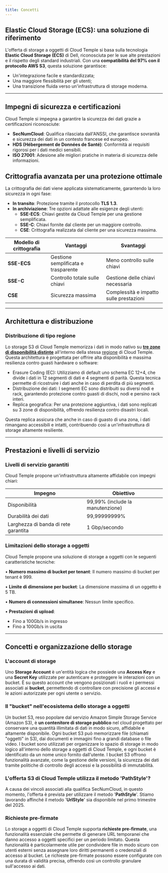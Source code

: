 ```yaml
---
title: Concetti
---
```


## Elastic Cloud Storage (ECS): una soluzione di riferimento

L'offerta di storage a oggetti di Cloud Temple si basa sulla tecnologia __Elastic Cloud Storage (ECS)__ di Dell, riconosciuta per le sue alte prestazioni e il rispetto degli standard industriali. Con una __compatibilità del 97% con il protocollo AWS S3__, questa soluzione garantisce:

- Un'integrazione facile e standardizzata;
- Una maggiore flessibilità per gli utenti;
- Una transizione fluida verso un'infrastruttura di storage moderna.

---

## Impegni di sicurezza e certificazioni

Cloud Temple si impegna a garantire la sicurezza dei dati grazie a certificazioni riconosciute:

- __SecNumCloud__: Qualifica rilasciata dall'ANSSI, che garantisce sovranità e sicurezza dei dati in un contesto francese ed europeo.
- __HDS (Hébergement de Données de Santé)__: Conformità ai requisiti rigorosi per i dati medici sensibili.
- __ISO 27001__: Adesione alle migliori pratiche in materia di sicurezza delle informazioni.

## Crittografia avanzata per una protezione ottimale

La crittografia dei dati viene applicata sistematicamente, garantendo la loro sicurezza in ogni fase:

- __In transito__: Protezione tramite il protocollo __TLS 1.3__.
- __In archiviazione__: Tre opzioni adattate alle esigenze degli utenti:
  - __SSE-ECS__: Chiavi gestite da Cloud Temple per una gestione semplificata.
  - __SSE-C__: Chiavi fornite dal cliente per un maggiore controllo.
  - __CSE__: Crittografia realizzata dal cliente per una sicurezza massima.

| Modello di crittografia         | Vantaggi                              | Svantaggi                     |
| ----------------------------- | -------------------------------------- | --------------------------------- |
| __SSE-ECS__                  | Gestione semplificata e trasparente     | Meno controllo sulle chiavi   |
| __SSE-C__                    | Controllo totale sulle chiavi            | Gestione delle chiavi necessaria       |
| __CSE__                      | Sicurezza massima                      | Complessità e impatto sulle prestazioni |

---

## Architettura e distribuzione

### Distribuzione di tipo regione

Lo storage S3 di Cloud Temple memorizza i dati in modo nativo su [__tre zone di disponibilità distinte__](../../additional_content/concepts_az.md) all'interno della stessa [regione](../../additional_content/concepts_regional.md) di Cloud Temple. Questa architettura è progettata per offrire alta disponibilità e massima resilienza contro guasti hardware o software:

- Erasure Coding (EC): Utilizziamo di default uno schema EC 12+4, che divide i dati in 12 segmenti di dati e 4 segmenti di parità. Questa tecnica permette di ricostruire i dati anche in caso di perdita di più segmenti.
- Distribuzione dei dati: I segmenti EC sono distribuiti su diversi nodi e rack, garantendo protezione contro guasti di dischi, nodi e persino rack interi.
- Replica geografica: Per una protezione aggiuntiva, i dati sono replicati su 3 zone di disponibilità, offrendo resilienza contro disastri locali.

Questa replica assicura che anche in caso di guasto di una zona, i dati rimangano accessibili e intatti,
contribuendo così a un'infrastruttura di storage altamente resiliente.

---

## Prestazioni e livelli di servizio

### Livelli di servizio garantiti

Cloud Temple propone un'infrastruttura altamente affidabile con impegni chiari:

| Impegno                      | Obiettivo                         |
| ------------------------------- | ----------------------------- |
| Disponibilità                   | 99,99% (include la manutenzione)|
| Durabilità dei dati          | 99,99999999%                  |
| Larghezza di banda di rete garantita  | 1 Gbp/secondo                 |

### Limitazioni dello storage a oggetti

Cloud Temple propone una soluzione di storage a oggetti con le seguenti caratteristiche tecniche:

• __Numero massimo di bucket per tenant__: Il numero massimo di bucket per tenant è 999.

• __Limite di dimensione per bucket__: La dimensione massima di un oggetto è 5 TB.

• __Numero di connessioni simultanee__: Nessun limite specifico.

• __Prestazioni di upload__:

- Fino a 100Gb/s in ingresso
- Fino a 100Gb/s in uscita

---

## Concetti e organizzazione dello storage

### L'account di storage

Uno __Storage Account__ è un'entità logica che possiede una __Access Key__ e una __Secret Key__ utilizzate per autenticare e proteggere le interazioni con un bucket.
È su questo account che vengono posizionati i ruoli e i permessi associati ai __bucket__, permettendo di controllare con precisione gli accessi e le azioni autorizzate per ogni utente o servizio.

### Il "bucket" nell'ecosistema dello storage a oggetti

Un bucket S3, reso popolare dal servizio Amazon Simple Storage Service (Amazon S3), è __un contenitore di storage pubblico__ nel cloud progettato per conservare una quantità illimitata di dati in modo sicuro, affidabile e altamente disponibile. Ogni bucket S3 può memorizzare file (chiamati "oggetti" in S3), dai documenti e immagini fino a grandi database o file video. I bucket sono utilizzati per organizzare lo spazio di storage in modo logico all'interno dello storage a oggetti di Cloud Temple, e ogni bucket è identificato da un nome unico fornito dall'utente. I bucket S3 offrono funzionalità avanzate, come la gestione delle versioni, la sicurezza dei dati tramite politiche di controllo degli accessi e la possibilità di immutabilità.

### L'offerta S3 di Cloud Temple utilizza il metodo 'PathStyle'?

A causa dei vincoli associati alla qualifica SecNumCloud, in questo momento, l'offerta è prevista per utilizzare il metodo '__PathStyle__'. Stiamo lavorando affinché il metodo '__UrlStyle__' sia disponibile nel primo trimestre del 2025.

### Richieste pre-firmate

Lo storage a oggetti di Cloud Temple supporta __richieste pre-firmate__, una funzionalità essenziale che permette di generare URL temporanei che danno accesso a oggetti specifici per un periodo limitato. Questa funzionalità è particolarmente utile per condividere file in modo sicuro con utenti esterni senza assegnare loro diritti permanenti o credenziali di accesso al bucket. Le richieste pre-firmate possono essere configurate con una durata di validità precisa, offrendo così un controllo granulare sull'accesso ai dati.
